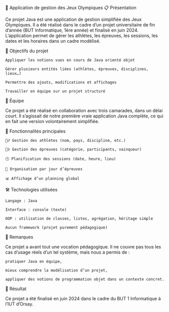 🏅 Application de gestion des Jeux Olympiques
📋 Présentation

Ce projet Java est une application de gestion simplifiée des Jeux Olympiques. Il a été réalisé dans le cadre d’un projet universitaire de fin d’année (BUT Informatique, 1ère année) et finalisé en juin 2024.
L’application permet de gérer les athlètes, les épreuves, les sessions, les dates et les horaires dans un cadre modélisé.

🎯 Objectifs du projet

    Appliquer les notions vues en cours de Java orienté objet

    Gérer plusieurs entités liées (athlètes, épreuves, disciplines, lieux…)

    Permettre des ajouts, modifications et affichages

    Travailler en équipe sur un projet structuré

👥 Équipe

Ce projet a été réalisé en collaboration avec trois camarades, dans un délai court. Il s’agissait de notre première vraie application Java complète, ce qui en fait une version volontairement simplifiée.

🔧 Fonctionnalités principales

    🧍‍♂️ Gestion des athlètes (nom, pays, discipline, etc.)

    🏃‍♀️ Gestion des épreuves (catégorie, participants, vainqueur)

    🕓 Planification des sessions (date, heure, lieu)

    📅 Organisation par jour d’épreuves

    📊 Affichage d’un planning global

🛠️ Technologies utilisées

    Langage : Java

    Interface : console (texte)

    OOP : utilisation de classes, listes, agrégation, héritage simple

    Aucun framework (projet purement pédagogique)

📌 Remarques

Ce projet a avant tout une vocation pédagogique. Il ne couvre pas tous les cas d’usage réels d’un tel système, mais nous a permis de :

    pratiquer Java en équipe,

    mieux comprendre la modélisation d’un projet,

    appliquer des notions de programmation objet dans un contexte concret.

🏁 Résultat

Ce projet a été finalisé en juin 2024 dans le cadre du BUT 1 Informatique à l’IUT d’Orsay.
